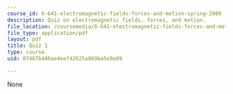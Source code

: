 ```yaml
---
course_id: 6-641-electromagnetic-fields-forces-and-motion-spring-2009
description: Quiz on electromagnetic fields, forces, and motion.
file_location: /coursemedia/6-641-electromagnetic-fields-forces-and-motion-spring-2009/07467b486ae4eef42625a869ba5e9e89_MIT6_641s09_quiz2008.pdf
file_type: application/pdf
layout: pdf
title: Quiz 1
type: course
uid: 07467b486ae4eef42625a869ba5e9e89

---
```

None
